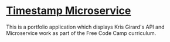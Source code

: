 
# [Timestamp Microservice](https://www.freecodecamp.org/learn/apis-and-microservices/apis-and-microservices-projects/timestamp-microservice)

This is a portfolio application which displays Kris Girard's API and Microservice work as part of the Free Code Camp curriculum.


